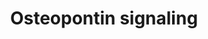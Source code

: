 ---
annotations:
- id: PW:0000003
  parent: signaling pathway
  type: Pathway Ontology
  value: signaling pathway
- id: PW:0000650
  parent: signaling pathway
  type: Pathway Ontology
  value: signaling pathway pertinent to development
authors:
- Uomoamare
- MaintBot
- Thomas
- Khanspers
- AlexanderPico
- Ddigles
- Mkutmon
- Egonw
- Eweitz
citedin:
- link: PMC7665362
description: Study of regulation of promatrix metalloproteinase-9 (MMP-9) by osteopontin
  (OPN) through IKK signaling pathway.   Proteins on this pathway have targeted assays
  available via the [https://assays.cancer.gov/available_assays?wp_id=WP1434 CPTAC
  Assay Portal]
last-edited: 2021-05-22
organisms:
- Homo sapiens
redirect_from:
- /index.php/Pathway:WP1434
- /instance/WP1434
- /instance/WP1434_rr117813
revision: r117813
schema-jsonld:
- '@context': https://schema.org/
  '@id': https://wikipathways.github.io/pathways/WP1434.html
  '@type': Dataset
  creator:
    '@type': Organization
    name: WikiPathways
  description: Study of regulation of promatrix metalloproteinase-9 (MMP-9) by osteopontin
    (OPN) through IKK signaling pathway.   Proteins on this pathway have targeted
    assays available via the [https://assays.cancer.gov/available_assays?wp_id=WP1434
    CPTAC Assay Portal]
  keywords:
  - ERK1
  - ERK2
  - IKK-alpha
  - IKK-beta
  - ITGAV
  - ITGB3
  - MEK1
  - MMP-9
  - NFKB1
  - NIK
  - PLAU
  - RELA
  - SPP1
  license: CC0
  name: Osteopontin signaling
seo: CreativeWork
title: Osteopontin signaling
wpid: WP1434
---